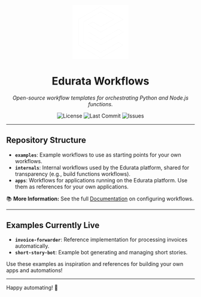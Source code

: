 <div align="center">
  <img src="./logo-white.png" alt="Edurata Logo" width="150" />
  
  # **Edurata Workflows**
  
  _Open-source workflow templates for orchestrating Python and Node.js functions._

  ![License](https://img.shields.io/github/license/Edurata/edurata-workflows)
  ![Last Commit](https://img.shields.io/github/last-commit/Edurata/edurata-workflows)
  ![Issues](https://img.shields.io/github/issues/Edurata/edurata-workflows)
</div>

---

## **Repository Structure**

- **`examples`**: Example workflows to use as starting points for your own workflows.
- **`internals`**: Internal workflows used by the Edurata platform, shared for transparency (e.g., build functions workflows).
- **`apps`**: Workflows for applications running on the Edurata platform. Use them as references for your own applications.

📚 **More Information:** See the full [Documentation](https://docs.edurata.com/#workflow-config) on configuring workflows.

---

## **Examples Currently Live**

- **`invoice-forwarder`**: Reference implementation for processing invoices automatically.
- **`short-story-bot`**: Example bot generating and managing short stories.

Use these examples as inspiration and references for building your own apps and automations!

---

Happy automating! 🚀

